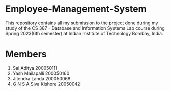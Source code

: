# Employee-Management-System

This repository contains all my submission to the project done during my study of the CS 387 - Database and Information Systems Lab course during Spring 2023(6th semester) at Indian Institute of Technology Bombay, India.

# Members
1. Sai Aditya 200050111
2. Yash Mailapalli 200050160
3. Jitendra Landa 200050068
4. G N S A Siva Kishore 20050042
